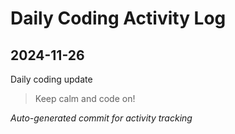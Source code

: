# Daily Coding Activity Log

## 2024-11-26

Daily coding update

> Keep calm and code on!

*Auto-generated commit for activity tracking*
